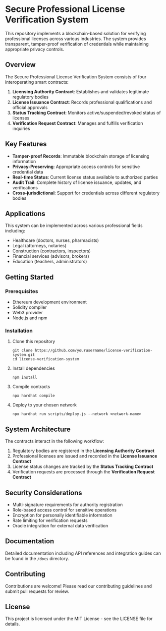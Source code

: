 # Secure Professional License Verification System

This repository implements a blockchain-based solution for verifying professional licenses across various industries. The system provides transparent, tamper-proof verification of credentials while maintaining appropriate privacy controls.

## Overview

The Secure Professional License Verification System consists of four interoperating smart contracts:

1. **Licensing Authority Contract**: Establishes and validates legitimate regulatory bodies
2. **License Issuance Contract**: Records professional qualifications and official approvals
3. **Status Tracking Contract**: Monitors active/suspended/revoked status of licenses
4. **Verification Request Contract**: Manages and fulfills verification inquiries

## Key Features

- **Tamper-proof Records**: Immutable blockchain storage of licensing information
- **Privacy-Preserving**: Appropriate access controls for sensitive credential data
- **Real-time Status**: Current license status available to authorized parties
- **Audit Trail**: Complete history of license issuance, updates, and verifications
- **Cross-jurisdictional**: Support for credentials across different regulatory bodies

## Applications

This system can be implemented across various professional fields including:
- Healthcare (doctors, nurses, pharmacists)
- Legal (attorneys, notaries)
- Construction (contractors, inspectors)
- Financial services (advisors, brokers)
- Education (teachers, administrators)

## Getting Started

### Prerequisites

- Ethereum development environment
- Solidity compiler
- Web3 provider
- Node.js and npm

### Installation

1. Clone this repository
   ```
   git clone https://github.com/yourusername/license-verification-system.git
   cd license-verification-system
   ```

2. Install dependencies
   ```
   npm install
   ```

3. Compile contracts
   ```
   npx hardhat compile
   ```

4. Deploy to your chosen network
   ```
   npx hardhat run scripts/deploy.js --network <network-name>
   ```

## System Architecture

The contracts interact in the following workflow:

1. Regulatory bodies are registered in the **Licensing Authority Contract**
2. Professional licenses are issued and recorded in the **License Issuance Contract**
3. License status changes are tracked by the **Status Tracking Contract**
4. Verification requests are processed through the **Verification Request Contract**

## Security Considerations

- Multi-signature requirements for authority registration
- Role-based access control for sensitive operations
- Encryption for personally identifiable information
- Rate limiting for verification requests
- Oracle integration for external data verification

## Documentation

Detailed documentation including API references and integration guides can be found in the `/docs` directory.

## Contributing

Contributions are welcome! Please read our contributing guidelines and submit pull requests for review.

## License

This project is licensed under the MIT License - see the LICENSE file for details.
